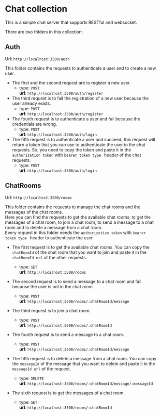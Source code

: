 # Chat collection

This is a simple chat server that supports RESTful and websocket.

There are two folders in this collection:

## Auth

Url: `http://localhost:3500/auth`

This folder contains the requests to authenticate a user and to create a new user.

- The first and the second request are to register a new user.
  - type: `POST`
    <br> **url**: `http://localhost:3500/auth/register`
- The third request is to fail the registration of a new user because the user already exists.
  - type: `POST`
    <br> **url**: `http://localhost:3500/auth/register`
- The fourth request is to authenticate a user and fail because the credentials are wrong.
  - type: `POST`
    <br> **url**: `http://localhost:3500/auth/login`
- The fifth request is to authenticate a user and succeed, this request will return a token that you can use to authenticate the user in the chat requests. So, you need to copy the token and paste it in the `authorization token` with `bearer token type ` header of the chat requests.
  - type: `POST`
    <br> **url**: `http://localhost:3500/auth/login`

## ChatRooms

Url: `http://localhost:3500/rooms`

This folder contains the requests to manage the chat rooms and the messages of the chat rooms.<br>
Here you can find the requests to get the available chat rooms, to get the messages of a chat room, to join a chat room, to send a message to a chat room and to delete a message from a chat room.<br>
Every request in this folder needs the `authorization token` with `bearer token type ` header to authenticate the user.

- The first request is to get the available chat rooms. You can copy the `chatRoomId` of the chat room that you want to join and paste it in the `chatRoomId url` of the other requests.

  - type: `GET`
    <br> **url**: `http://localhost:3500/rooms`

- The second request is to send a message to a chat room and fail because the user is not in the chat room.
  - type: `POST`
    <br> **url**: `http://localhost:3500/rooms/:chatRoomId/message`
- The third request is to join a chat room.
  - type: `POST`
    <br> **url**: `http://localhost:3500/rooms/:chatRoomId`
- The fourth request is to send a message to a chat room.
  - type: `POST`
    <br> **url**: `http://localhost:3500/rooms/:chatRoomId/message`
- The fifth request is to delete a message from a chat room. You can copy the `messageId` of the message that you want to delete and paste it in the `messageId url` of the request.
  - type: `DELETE`
    <br> **url**: `http://localhost:3500/rooms/:chatRoomId/message/:messageId`
- The sixth request is to get the messages of a chat room.
  - type: `GET`
    <br> **url**: `http://localhost:3500/rooms/:chatRoomId`
